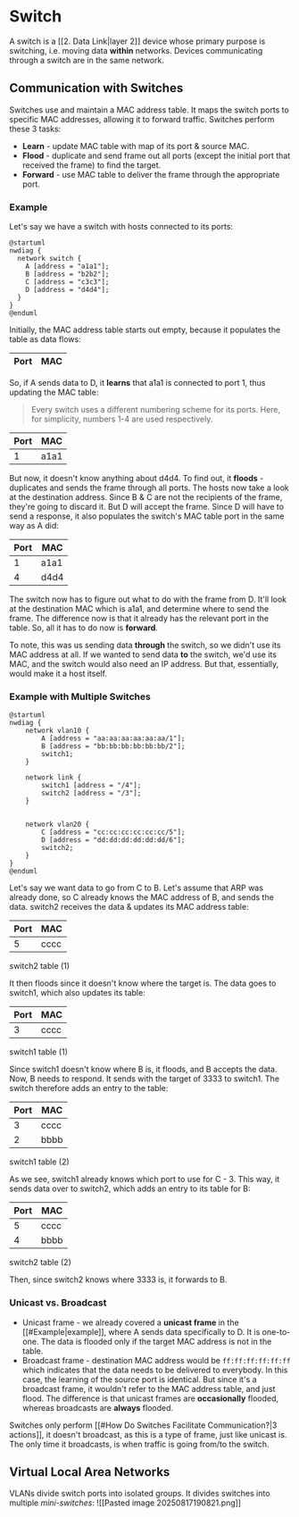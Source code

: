 # Switch

A switch is a [[2. Data Link|layer 2]] device whose primary purpose is switching, i.e. moving data **within** networks.
Devices communicating through a switch are in the same network.

## Communication with Switches

Switches use and maintain a MAC address table. It maps the switch ports to specific MAC addresses, allowing it to forward traffic.
Switches perform these 3 tasks:
- **Learn** - update MAC table with map of its port & source MAC.
- **Flood** - duplicate and send frame out all ports (except the initial port that received the frame) to find the target.
- **Forward** - use MAC table to deliver the frame through the appropriate port.

### Example

Let's say we have a switch with hosts connected to its ports:
```plantuml
@startuml
nwdiag {
  network switch {
    A [address = "a1a1"];
    B [address = "b2b2"];
    C [address = "c3c3"];
    D [address = "d4d4"];
  }
}
@enduml
```
Initially, the MAC address table starts out empty, because it populates the table as data flows:

| Port | MAC |
| --- | --- |

So, if A sends data to D, it **learns** that a1a1 is connected to port 1, thus updating the MAC table:

> Every switch uses a different numbering scheme for its ports. Here, for simplicity, numbers 1-4 are used respectively.

| Port | MAC  |
| ---- | ---- |
| 1    | a1a1 |

But now, it doesn't know anything about d4d4. To find out, it **floods** - duplicates and sends the frame through all ports. The hosts now take a look at the destination address. Since B & C are not the recipients of the frame, they're going to discard it. But D will accept the frame.
Since D will have to send a response, it also populates the switch's MAC table port in the same way as A did:

| Port | MAC  |
| ---- | ---- |
| 1    | a1a1 |
| 4    | d4d4 |

The switch now has to figure out what to do with the frame from D. It'll look at the destination MAC which is a1a1, and determine where to send the frame. The difference now is that it already has the relevant port in the table. So, all it has to do now is **forward**.

To note, this was us sending data **through** the switch, so we didn't use its MAC address at all. If we wanted to send data **to** the switch, we'd use its MAC, and the switch would also need an IP address. But that, essentially, would make it a host itself.

### Example with Multiple Switches

```plantuml
@startuml
nwdiag {
	network vlan10 {
		A [address = "aa:aa:aa:aa:aa:aa/1"];
		B [address = "bb:bb:bb:bb:bb:bb/2"];
		switch1;
	}
	
	network link {
		switch1 [address = "/4"];
		switch2 [address = "/3"];
	}
  

	network vlan20 {
		C [address = "cc:cc:cc:cc:cc:cc/5"];
		D [address = "dd:dd:dd:dd:dd:dd/6"];
		switch2;
	}
}
@enduml
```
Let's say we want data to go from C to B. Let's assume that ARP was already done, so C already knows the MAC address of B, and sends the data. switch2 receives the data & updates its MAC address table:

| Port | MAC  |
| ---- | ---- |
| 5    | cccc |
switch2 table (1)

It then floods since it doesn't know where the target is. The data goes to switch1, which also updates its table:

| Port | MAC  |
| ---- | ---- |
| 3    | cccc |
switch1 table (1)

Since switch1 doesn't know where B is, it floods, and B accepts the data.
Now, B needs to respond. It sends with the target of 3333 to switch1. The switch therefore adds an entry to the table:

| Port | MAC  |
| ---- | ---- |
| 3    | cccc |
| 2    | bbbb |
switch1 table (2)

As we see, switch1 already knows which port to use for C - 3. This way, it sends data over to switch2, which adds an entry to its table for B:

| Port | MAC  |
| ---- | ---- |
| 5    | cccc |
| 4    | bbbb |
switch2 table (2)

Then, since switch2 knows where 3333 is, it forwards to B.

### Unicast vs. Broadcast

- Unicast frame - we already covered a **unicast frame** in the [[#Example|example]], where A sends data specifically to D. It is one-to-one. The data is flooded only if the target MAC address is not in the table.
- Broadcast frame - destination MAC address would be `ff:ff:ff:ff:ff:ff` which indicates that the data needs to be delivered to everybody. In this case, the learning of the source port is identical. But since it's a broadcast frame, it wouldn't refer to the MAC address table, and just flood.
The difference is that unicast frames are **occasionally** flooded, whereas broadcasts are **always** flooded.

Switches only perform [[#How Do Switches Facilitate Communication?|3 actions]], it doesn't broadcast, as this is a type of frame, just like unicast is. The only time it broadcasts, is when traffic is going from/to the switch.

## Virtual Local Area Networks

VLANs divide switch ports into isolated groups. It divides switches into multiple *mini-switches*:
![[Pasted image 20250817190821.png]]

